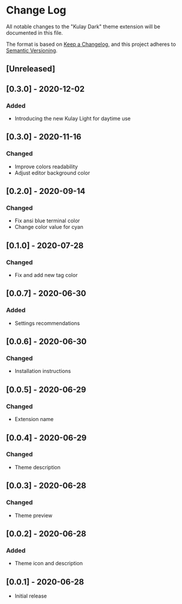 # Change Log

All notable changes to the "Kulay Dark" theme extension will be documented in this file.

The format is based on [Keep a Changelog](https://keepachangelog.com/en/1.0.0/),
and this project adheres to [Semantic Versioning](https://semver.org/spec/v2.0.0.html).

## [Unreleased]

## [0.3.0] - 2020-12-02
### Added
- Introducing the new Kulay Light for daytime use

## [0.3.0] - 2020-11-16
### Changed
- Improve colors readability
- Adjust editor background color

## [0.2.0] - 2020-09-14
### Changed
- Fix ansi blue terminal color
- Change color value for cyan

## [0.1.0] - 2020-07-28
### Changed
- Fix and add new tag color

## [0.0.7] - 2020-06-30
### Added
- Settings recommendations

## [0.0.6] - 2020-06-30
### Changed
- Installation instructions

## [0.0.5] - 2020-06-29
### Changed
- Extension name

## [0.0.4] - 2020-06-29
### Changed
- Theme description

## [0.0.3] - 2020-06-28
### Changed
- Theme preview

## [0.0.2] - 2020-06-28
### Added
- Theme icon and description

## [0.0.1] - 2020-06-28
- Initial release
